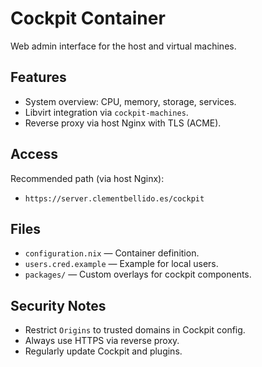 # Cockpit Container

Web admin interface for the host and virtual machines.

## Features

- System overview: CPU, memory, storage, services.
- Libvirt integration via `cockpit-machines`.
- Reverse proxy via host Nginx with TLS (ACME).

## Access

Recommended path (via host Nginx):

- `https://server.clementbellido.es/cockpit`

## Files

- `configuration.nix` — Container definition.
- `users.cred.example` — Example for local users.
- `packages/` — Custom overlays for cockpit components.

## Security Notes

- Restrict `Origins` to trusted domains in Cockpit config.
- Always use HTTPS via reverse proxy.
- Regularly update Cockpit and plugins.
